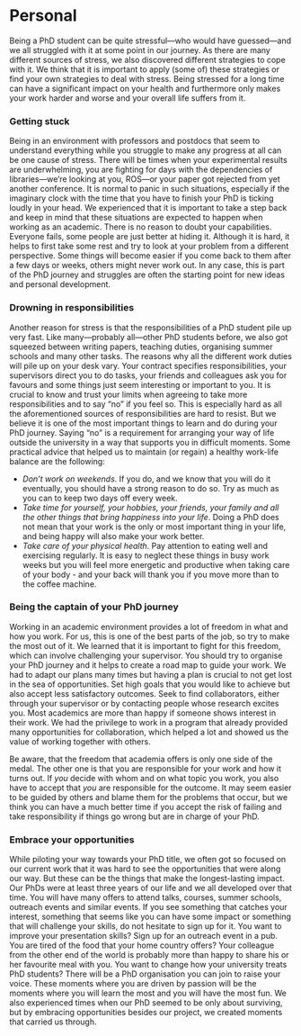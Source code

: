 # Personal

Being a PhD student can be quite stressful—who would have guessed—and we all struggled with it at some point in our journey. As there are many different sources of stress, we also discovered different strategies to cope with it. We think that it is important to apply (some of) these strategies or find your own strategies to deal with stress. Being stressed for a long time can have a significant impact on your health and furthermore only makes your work harder and worse and your overall life suffers from it. 

### Getting stuck

Being in an environment with professors and postdocs that seem to understand everything while you struggle to make any progress at all can be one cause of stress. There will be times when your experimental results are underwhelming, you are fighting for days with the dependencies of libraries—we’re looking at you, ROS—or your paper got rejected from yet another conference. It is normal to panic in such situations, especially if the imaginary clock with the time that you have to finish your PhD is ticking loudly in your head. We experienced that it is important to take a step back and keep in mind that these situations are expected to happen when working as an academic. There is no reason to doubt your capabilities. Everyone fails, some people are just better at hiding it. Although it is hard, it helps to first take some rest and try to look at your problem from a different perspective. Some things will become easier if you come back to them after a few days or weeks, others might never work out. In any case, this is part of the PhD journey and struggles are often the starting point for new ideas and personal development. 

### Drowning in responsibilities

Another reason for stress is that the responsibilities of a PhD student pile up very fast. Like many—probably all—other PhD students before, we also got squeezed between writing papers, teaching duties, organising summer schools and many other tasks. The reasons why all the different work duties will pile up on your desk vary. Your contract specifies responsibilities, your supervisors direct you to do tasks, your friends and colleagues ask you for favours and some things just seem interesting or important to you. It is crucial to know and trust your limits when agreeing to take more responsibilities and to say “no” if you feel so. This is especially hard as all the aforementioned sources of responsibilities are hard to resist. But we believe it is one of the most important things to learn and do during your PhD journey. Saying “no” is a requirement for arranging your way of life outside the university in a way that supports you in difficult moments. Some practical advice that helped us to maintain (or regain) a healthy work-life balance are the following:

- *Don’t work on weekends*. If you do, and we know that you will do it eventually, you should have a strong reason to do so. Try as much as you can to keep two days off every week.
- *Take time for yourself, your hobbies, your friends, your family and all the other things that bring happiness into your life*. Doing a PhD does not mean that your work is the only or most important thing in your life, and being happy will also make your work better.
- *Take care of your physical health*. Pay attention to eating well and exercising regularly. It is easy to neglect these things in busy work weeks but you will feel more energetic and productive when taking care of your body - and your back will thank you if you move more than to the coffee machine.

### Being the captain of your PhD journey

Working in an academic environment provides a lot of freedom in what and how you work. For us, this is one of the best parts of the job, so try to make the most out of it. We learned that it is important to fight for this freedom, which can involve challenging your supervisor. You should try to organise your PhD journey and it helps to create a road map to guide your work. We had to adapt our plans many times but having a plan is crucial to not get lost in the sea of opportunities. Set high goals that you would like to achieve but also accept less satisfactory outcomes. Seek to find collaborators, either through your supervisor or by contacting people whose research excites you. Most academics are more than happy if someone shows interest in their work. We had the privilege to work in a program that already provided many opportunities for collaboration, which helped a lot and showed us the value of working together with others.

Be aware, that the freedom that academia offers is only one side of the medal. The other one is that you are responsible for your work and how it turns out. If *you* decide with whom and on what topic you work, you also have to accept that *you* are responsible for the outcome. It may seem easier to be guided by others and blame them for the problems that occur, but we think you can have a much better time if you accept the risk of failing and take responsibility if things go wrong but are in charge of your PhD.

### Embrace your opportunities

While piloting your way towards your PhD title, we often got so focused on our current work that it was hard to see the opportunities that were along our way. But these can be the things that make the longest-lasting impact. Our PhDs were at least three years of our life and we all developed over that time. You will have many offers to attend talks, courses, summer schools, outreach events and similar events. If you see something that catches your interest, something that seems like you can have some impact or something that will challenge your skills, do not hesitate to sign up for it. You want to improve your presentation skills? Sign up for an outreach event in a pub. You are tired of the food that your home country offers? Your colleague from the other end of the world is probably more than happy to share his or her favourite meal with you. You want to change how your university treats PhD students? There will be a PhD organisation you can join to raise your voice. These moments where you are driven by passion will be the moments where you will learn the most and you will have the most fun. We also experienced times when our PhD seemed to be only about surviving, but by embracing opportunities besides our project, we created moments that carried us through.